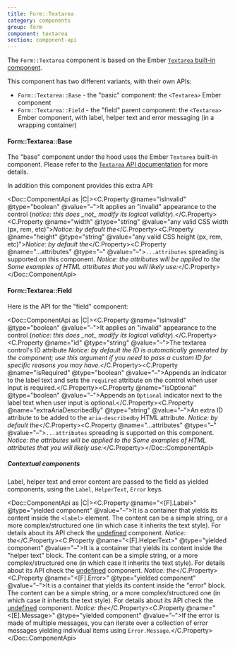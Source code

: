 ```yaml
---
title: Form::Textarea
category: components
group: form
component: textarea
section: component-api
---
```


The `Form::Textarea` component is based on the Ember [`Textarea` built-in component](https://guides.emberjs.com/release/components/built-in-components/).

This component has two different variants, with their own APIs:

*   `Form::Textarea::Base` - the "basic" component: the `<Textarea>` Ember component
*   `Form::Textarea::Field` - the "field" parent component: the `<Textarea>` Ember component, with label, helper text and error messaging (in a wrapping container)

#### Form::Textarea::Base

The "base" component under the hood uses the Ember `Textarea` built-in component. Please refer to the [`Textarea` API documentation](https://api.emberjs.com/ember/release/classes/Ember.Templates.components/methods/Textarea?anchor=Textarea) for more details.

In addition this component provides this extra API:

<Doc::ComponentApi as |C|><C.Property @name="isInvalid" @type="boolean" @value="–">It applies an "invalid" appearance to the control (_notice: this does \_not\_ modify its logical validity_).</C.Property><C.Property @name="width" @type="string" @value="any valid CSS width (px, rem, etc)">_Notice: by default the_</C.Property><C.Property @name="height" @type="string" @value="any valid CSS height (px, rem, etc)">_Notice: by default the_</C.Property><C.Property @name="...attributes" @type="–" @value="–">`...attributes` spreading is supported on this component. _Notice: the attributes will be applied to the_ _Some examples of HTML attributes that you will likely use:_</C.Property></Doc::ComponentApi>

#### Form::Textarea::Field

Here is the API for the "field" component:

<Doc::ComponentApi as |C|><C.Property @name="isInvalid" @type="boolean" @value="–">It applies an "invalid" appearance to the control (_notice: this does \_not\_ modify its logical validity_).</C.Property><C.Property @name="id" @type="string" @value="–">The textarea control's ID attribute _Notice: by default the ID is automatically generated by the component; use this argument if you need to pass a custom ID for specific reasons you may have._</C.Property><C.Property @name="isRequired" @type="boolean" @value="–">Appends an indicator to the label text and sets the `required` attribute on the control when user input is required.</C.Property><C.Property @name="isOptional" @type="boolean" @value="–">Appends an `Optional` indicator next to the label text when user input is optional.</C.Property><C.Property @name="extraAriaDescribedBy" @type="string" @value="–">An extra ID attribute to be added to the `aria-describedby` HTML attribute. _Notice: by default the_</C.Property><C.Property @name="...attributes" @type="–" @value="–">`...attributes` spreading is supported on this component. _Notice: the attributes will be applied to the_ _Some examples of HTML attributes that you will likely use:_</C.Property></Doc::ComponentApi>

##### Contextual components

Label, helper text and error content are passed to the field as yielded components, using the `Label`, `HelperText`, `Error` keys.

<Doc::ComponentApi as |C|><C.Property @name="<[F].Label>" @type="yielded component" @value="–">It is a container that yields its content inside the `<label>` element. The content can be a simple string, or a more complex/structured one (in which case it inherits the text style). For details about its API check the [undefined](/components/form/base-elements/01_overview/) component. _Notice: the_</C.Property><C.Property @name="<[F].HelperText>" @type="yielded component" @value="–">It is a container that yields its content inside the "helper text" block. The content can be a simple string, or a more complex/structured one (in which case it inherits the text style). For details about its API check the [undefined](/components/form/base-elements/01_overview/) component. _Notice: the_</C.Property><C.Property @name="<[F].Error>" @type="yielded component" @value="–">It is a container that yields its content inside the "error" block. The content can be a simple string, or a more complex/structured one (in which case it inherits the text style). For details about its API check the [undefined](/components/form/base-elements/01_overview/) component. _Notice: the_</C.Property><C.Property @name="<[E].Message>" @type="yielded component" @value="–">If the error is made of multiple messages, you can iterate over a collection of error messages yielding individual items using `Error.Message`.</C.Property></Doc::ComponentApi>